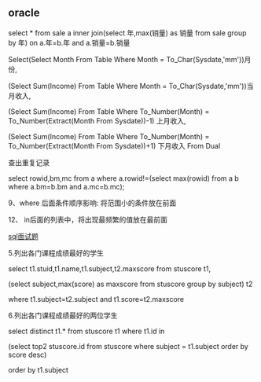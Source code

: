 ## oracle

select * from sale a inner join(select 年,max(销量) as 销量 from sale group by 年)
on a.年=b.年 and a.销量=b.销量

Select(Select Month From Table Where Month = To_Char(Sysdate,'mm'))月份,

(Select Sum(Income) From Table Where Month = To_Char(Sysdate,'mm'))当月收入,

(Select Sum(Income) From Table Where To_Number(Month) = To_Number(Extract(Month From Sysdate))-1) 上月收入,

(Select Sum(Income) From Table Where To_Number(Month) = To_Number(Extract(Month From Sysdate))+1) 下月收入 From Dual

查出重复记录

select rowid,bm,mc from a where a.rowid!=(select max(rowid) from a b where a.bm=b.bm and a.mc=b.mc);

9、where 后面条件顺序影响: 将范围小的条件放在前面

12、 in后面的列表中，将出现最频繁的值放在最前面

[sql面试题](http://www.jfox.info/sql-mian-shi-ti-mu-ji-da-an)

5.列出各门课程成绩最好的学生

select t1.stuid,t1.name,t1.subject,t2.maxscore from stuscore t1,

(select subject,max(score) as maxscore from stuscore group by subject) t2 

where t1.subject=t2.subject and t1.score=t2.maxscore

6.列出各门课程成绩最好的两位学生

select distinct t1.* from stuscore t1 where t1.id in 

(select top2 stuscore.id from stuscore where subject = t1.subject order by score desc)

order by t1.subject